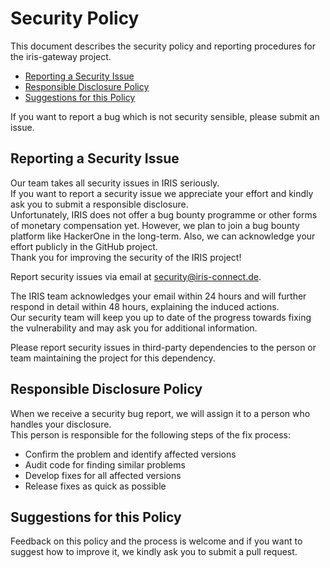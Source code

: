 # Security Policy

This document describes the security policy and reporting procedures for the iris-gateway
project.

  * [Reporting a Security Issue](#reporting-a-security-issue)
  * [Responsible Disclosure Policy](#responsible-disclosure-policy)
  * [Suggestions for this Policy](#suggestions-for-this-policy)
  
If you want to report a bug which is not security sensible, please submit an issue. 

## Reporting a Security Issue
Our team takes all security issues in IRIS seriously.  
If you want to report a security issue we appreciate your effort and kindly ask you to submit a responsible disclosure.  
Unfortunately, IRIS does not offer a bug bounty programme or other forms of monetary compensation yet. 
However, we plan to join a bug bounty platform like HackerOne in the long-term. 
Also, we can acknowledge your effort publicly in the GitHub project.  
Thank you for improving the security of the IRIS project!

Report security issues via email at [security@iris-connect.de](mailto:security@iris-connect.de?subject=GitHub%20Security%20Issue%20IRIS-Gateway).

The IRIS team acknowledges your email within 24 hours and will further respond in detail within 48 hours, explaining the induced actions.  
Our security team will keep you up to date of the progress towards fixing the vulnerability and may ask you for additional information.

Please report security issues in third-party dependencies to the person or team maintaining
the project for this dependency.

## Responsible Disclosure Policy

When we receive a security bug report, we will assign it to a person who handles your disclosure.  
This person is responsible for the following steps of the fix process:

* Confirm the problem and identify affected versions
* Audit code for finding similar problems
* Develop fixes for all affected versions
* Release fixes as quick as possible

## Suggestions for this Policy

Feedback on this policy and the process is welcome and if you want to suggest how to improve it, we kindly ask you to submit a pull request.

